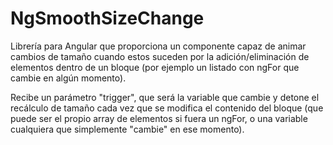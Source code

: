 # NgSmoothSizeChange
Librería para Angular que proporciona un componente capaz de animar cambios de tamaño cuando estos suceden por la adición/eliminación de elementos dentro de un bloque (por ejemplo un listado con ngFor que cambie en algún momento).

Recibe un parámetro "trigger", que será la variable que cambie y detone el recálculo de tamaño cada vez que se modifica el contenido del bloque (que puede ser el propio array de elementos si fuera un ngFor, o una variable cualquiera que simplemente "cambie" en ese momento).
